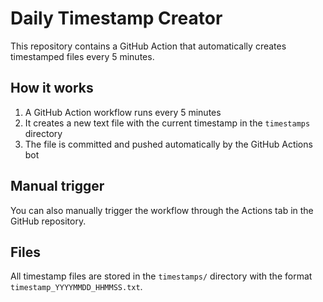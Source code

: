 # Daily Timestamp Creator

This repository contains a GitHub Action that automatically creates timestamped files every 5 minutes.

## How it works

1. A GitHub Action workflow runs every 5 minutes
2. It creates a new text file with the current timestamp in the `timestamps` directory
3. The file is committed and pushed automatically by the GitHub Actions bot

## Manual trigger

You can also manually trigger the workflow through the Actions tab in the GitHub repository.

## Files

All timestamp files are stored in the `timestamps/` directory with the format `timestamp_YYYYMMDD_HHMMSS.txt`. 